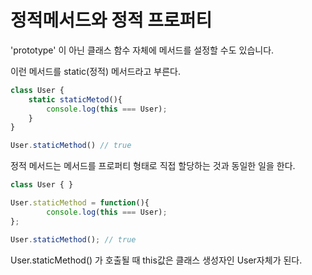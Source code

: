 # 정적메서드와 정적 프로퍼티

'prototype' 이 아닌 클래스 함수 자체에 메서드를 설정할 수도 있습니다.

이런 메서드를 static(정적) 메서드라고 부른다.

```javascript
class User {
    static staticMetod(){
        console.log(this === User);
    }
}

User.staticMethod() // true
```

정적 메서드는 메서드를 프로퍼티 형태로 직접 할당하는 것과 동일한 일을 한다.

```javascript
class User { }

User.staticMethod = function(){
        console.log(this === User);
};

User.staticMethod(); // true
```

User.staticMethod() 가 호출될 때 this값은 클래스 생성자인 User자체가 된다.